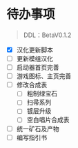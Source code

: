# 待办事项

> DDL：BetaV0.1.2

- [x] 汉化更新脚本
- [ ] 更新模组汉化
- [ ] 启动器首页完善
- [ ] 游戏图标、主页完善
- [ ] 修改合成表
    - [ ] 粗制绿宝石
    - [ ] 扫帚系列
    - [ ] 镀层升级
    - [ ] 空白唱片合成表
- [ ] 统一矿石及产物
- [ ] 编写指引书

